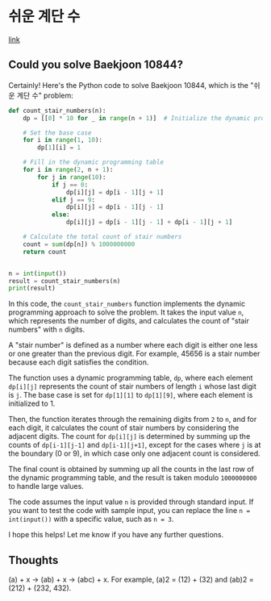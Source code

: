 # 쉬운 계단 수 

[link](https://www.acmicpc.net/problem/10844)

## Could you solve Baekjoon 10844?

Certainly! Here's the Python code to solve Baekjoon 10844, which is the "쉬운 계단 수" problem:

```python
def count_stair_numbers(n):
    dp = [[0] * 10 for _ in range(n + 1)]  # Initialize the dynamic programming table

    # Set the base case
    for i in range(1, 10):
        dp[1][i] = 1

    # Fill in the dynamic programming table
    for i in range(2, n + 1):
        for j in range(10):
            if j == 0:
                dp[i][j] = dp[i - 1][j + 1]
            elif j == 9:
                dp[i][j] = dp[i - 1][j - 1]
            else:
                dp[i][j] = dp[i - 1][j - 1] + dp[i - 1][j + 1]

    # Calculate the total count of stair numbers
    count = sum(dp[n]) % 1000000000
    return count


n = int(input())
result = count_stair_numbers(n)
print(result)
```

In this code, the `count_stair_numbers` function implements the dynamic programming approach to solve the problem. It takes the input value `n`, which represents the number of digits, and calculates the count of "stair numbers" with `n` digits.

A "stair number" is defined as a number where each digit is either one less or one greater than the previous digit. For example, 45656 is a stair number because each digit satisfies the condition.

The function uses a dynamic programming table, `dp`, where each element `dp[i][j]` represents the count of stair numbers of length `i` whose last digit is `j`. The base case is set for `dp[1][1]` to `dp[1][9]`, where each element is initialized to 1.

Then, the function iterates through the remaining digits from `2` to `n`, and for each digit, it calculates the count of stair numbers by considering the adjacent digits. The count for `dp[i][j]` is determined by summing up the counts of `dp[i-1][j-1]` and `dp[i-1][j+1]`, except for the cases where `j` is at the boundary (0 or 9), in which case only one adjacent count is considered.

The final count is obtained by summing up all the counts in the last row of the dynamic programming table, and the result is taken modulo `1000000000` to handle large values.

The code assumes the input value `n` is provided through standard input. If you want to test the code with sample input, you can replace the line `n = int(input())` with a specific value, such as `n = 3`.

I hope this helps! Let me know if you have any further questions.

## Thoughts

(a) + x -> (ab) + x -> (abc) + x. For example, (a)2 = (12) + (32) and (ab)2 = (212) + (232, 432).
